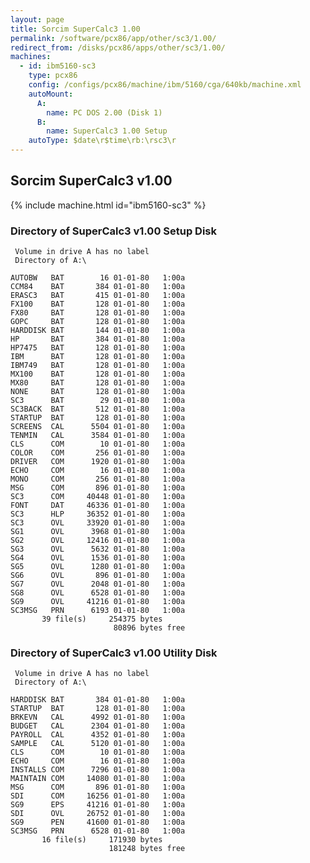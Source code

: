 ```yaml
---
layout: page
title: Sorcim SuperCalc3 1.00
permalink: /software/pcx86/app/other/sc3/1.00/
redirect_from: /disks/pcx86/apps/other/sc3/1.00/
machines:
  - id: ibm5160-sc3
    type: pcx86
    config: /configs/pcx86/machine/ibm/5160/cga/640kb/machine.xml
    autoMount:
      A:
        name: PC DOS 2.00 (Disk 1)
      B:
        name: SuperCalc3 1.00 Setup
    autoType: $date\r$time\rb:\rsc3\r
---
```


Sorcim SuperCalc3 v1.00
-----------------------

{% include machine.html id="ibm5160-sc3" %}

### Directory of SuperCalc3 v1.00 Setup Disk

	 Volume in drive A has no label
	 Directory of A:\

	AUTOBW   BAT        16 01-01-80   1:00a
	CCM84    BAT       384 01-01-80   1:00a
	ERASC3   BAT       415 01-01-80   1:00a
	FX100    BAT       128 01-01-80   1:00a
	FX80     BAT       128 01-01-80   1:00a
	GOPC     BAT       128 01-01-80   1:00a
	HARDDISK BAT       144 01-01-80   1:00a
	HP       BAT       384 01-01-80   1:00a
	HP7475   BAT       128 01-01-80   1:00a
	IBM      BAT       128 01-01-80   1:00a
	IBM749   BAT       128 01-01-80   1:00a
	MX100    BAT       128 01-01-80   1:00a
	MX80     BAT       128 01-01-80   1:00a
	NONE     BAT       128 01-01-80   1:00a
	SC3      BAT        29 01-01-80   1:00a
	SC3BACK  BAT       512 01-01-80   1:00a
	STARTUP  BAT       128 01-01-80   1:00a
	SCREENS  CAL      5504 01-01-80   1:00a
	TENMIN   CAL      3584 01-01-80   1:00a
	CLS      COM        10 01-01-80   1:00a
	COLOR    COM       256 01-01-80   1:00a
	DRIVER   COM      1920 01-01-80   1:00a
	ECHO     COM        16 01-01-80   1:00a
	MONO     COM       256 01-01-80   1:00a
	MSG      COM       896 01-01-80   1:00a
	SC3      COM     40448 01-01-80   1:00a
	FONT     DAT     46336 01-01-80   1:00a
	SC3      HLP     36352 01-01-80   1:00a
	SC3      OVL     33920 01-01-80   1:00a
	SG1      OVL      3968 01-01-80   1:00a
	SG2      OVL     12416 01-01-80   1:00a
	SG3      OVL      5632 01-01-80   1:00a
	SG4      OVL      1536 01-01-80   1:00a
	SG5      OVL      1280 01-01-80   1:00a
	SG6      OVL       896 01-01-80   1:00a
	SG7      OVL      2048 01-01-80   1:00a
	SG8      OVL      6528 01-01-80   1:00a
	SG9      OVL     41216 01-01-80   1:00a
	SC3MSG   PRN      6193 01-01-80   1:00a
	       39 file(s)     254375 bytes
	                       80896 bytes free

### Directory of SuperCalc3 v1.00 Utility Disk

	 Volume in drive A has no label
	 Directory of A:\

	HARDDISK BAT       384 01-01-80   1:00a
	STARTUP  BAT       128 01-01-80   1:00a
	BRKEVN   CAL      4992 01-01-80   1:00a
	BUDGET   CAL      2304 01-01-80   1:00a
	PAYROLL  CAL      4352 01-01-80   1:00a
	SAMPLE   CAL      5120 01-01-80   1:00a
	CLS      COM        10 01-01-80   1:00a
	ECHO     COM        16 01-01-80   1:00a
	INSTALLS COM      7296 01-01-80   1:00a
	MAINTAIN COM     14080 01-01-80   1:00a
	MSG      COM       896 01-01-80   1:00a
	SDI      COM     16256 01-01-80   1:00a
	SG9      EPS     41216 01-01-80   1:00a
	SDI      OVL     26752 01-01-80   1:00a
	SG9      PEN     41600 01-01-80   1:00a
	SC3MSG   PRN      6528 01-01-80   1:00a
	       16 file(s)     171930 bytes
	                      181248 bytes free
